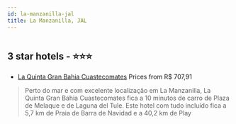 ```yaml
---
id: la-manzanilla-jal
title: La Manzanilla, JAL
---
```


<center><img src="https://i.travelapi.com/hotels/6000000/5330000/5329900/5329879/1fa92a26_z.jpg" alt="" /></center>


##  3 star hotels - ⭐️⭐️⭐️

-    [La Quinta Gran Bahia Cuastecomates](https://us.hurb.com/hotels/la-manzanilla/la-quinta-gran-bahia-cuastecomates-HT-SLNR?cmp=18055) Prices from R$ 707,91
   > Perto do mar e com excelente localização em La Manzanilla, La Quinta Gran Bahia Cuastecomates fica a 10 minutos de carro de Plaza de Melaque e de Laguna del Tule.  Este hotel com tudo incluído fica a 5,7 km de Praia de Barra de Navidad e a 40,2 km de Play
